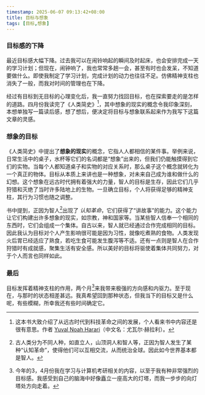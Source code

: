 ```yaml
---
timestamp: 2025-06-07 09:13:42+08:00
title: 目标与想象
tags: [目标,想象]
---
```


### 目标感的下降

最近目标感大幅下降。过去我可以在闹铃响起的瞬间及时起床，也会安排完成一天的学习计划；但现在，闹钟响了，我也常常多趟一会，甚至有时也会发呆，不知道要做什么。即使我制定了学习计划，完成计划的动力也往往不足。仿佛精神支柱也消失了一般，而我对时间的管理也在下降。

经过有目标到无目标的心理变化后，我一直努力找回目标，也在探索要走的是怎样的道路。四月份我读完了《人类简史》[^1]，其中想象的现实的概念令我印象深刻，本想单独写一篇读后感，想了想后，便决定将目标与想象联系起来作为我写下这篇文章的灵感。

### 想象的目标

《人类简史》中提出了**想象的现实**的概念，它指人人都相信的某件事。举例来说，日常生活中的桌子，水杯等它们的名词都是“想象”出来的，但我们仍能触摸得到它们的实物。当每个人都知道桌子和实物的对应关系时，那么桌子这个概念就转化为一个真正的物体。目标从本质上来讲也是一种想象，对未来自己成为谁和做什么的幻想。这个想象在远古时代拥有着强大的力量，智人的目标是生存，因此它们几乎狩猎和灭绝了当时许多陆地上的生物。一旦确立目标，个人将获得足够的精神支柱，其行为习惯也随之调整。

书中提到，正因为智人[^2]出现了 *认知革命*，它们获得了“讲故事”的能力。这个能力让它们构建出许多想象的现实，如宗教，神和国家等。当某些智人信奉一个相同的东西时，它们会组成一个集体。自古以来，智人就已经通过合作完成相同的目标。因此我认为目标对个人产生影响很可能是因为习性，就像吃煮熟的食物。人类发现火后胃已经适应了熟食，若吃生食可能发生腹泻等不适。还有一点则是智人在合作狩猎时有成就感，聚集生活有安全感。所以美好的目标将驱使着集体共同努力，对于个人而言也同样如此。

### 最后

目标发挥着精神支柱的作用，两个月[^3]来我带来极强的方向感和内驱力。至于现在，与那时的状态相差甚远。我真希望回到那种状态，但我当下的目标又是什么呢，有些模糊，所幸我还有些时间确定它。





[^2]: 古人类分为不同人种，如直立人，山顶洞人和智人等，正因为智人发生了某种“认知革命”，使得他们可以互相交流，从而统治全球。因此如今世界基本都是智人。

[^3]: 今年的3，4月份我在学习与计算机考研相关的内容，以至于我有种非常强烈的目标感。我感受到自己的脑海中好像矗立一座高大的灯塔，而我一步步的向灯塔处方向走着。
[^1]: 这本书大致介绍了从远古时代到科技革命之间的发展，个人看来书中内容还是很有意思。作者 [Yuval Noah Harari](https://zh.wikipedia.org/wiki/%E5%B0%A4%E7%93%A6%E7%88%BE%C2%B7%E5%93%88%E6%8B%89%E7%91%9E)（中文名：尤瓦尔·赫拉利）。
